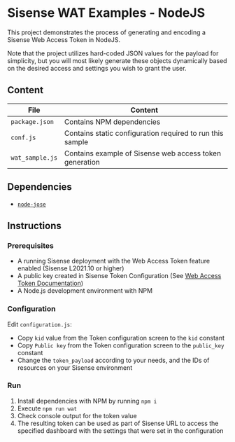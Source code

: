 # Sisense WAT Examples - NodeJS

This project demonstrates the process of generating and encoding a Sisense Web Access Token in NodeJS.

Note that the project utilizes hard-coded JSON values for the payload for simplicity, but you will most likely generate these objects dynamically based on the desired access and settings you wish to grant the user.

## Content

| File            | Content                                                   |
|-----------------|-----------------------------------------------------------|
| `package.json`  | Contains NPM dependencies                                 |
| `conf.js`       | Contains static configuration required to run this sample |
| `wat_sample.js` | Contains example of Sisense web access token generation   |

## Dependencies

 - [`node-jose`](https://www.npmjs.com/package/node-jose)

## Instructions

### Prerequisites

 - A running Sisense deployment with the Web Access Token feature enabled (Sisense L2021.10 or higher)
 - A public key created in Sisense Token Configuration (See [Web Access Token Documentation](https://documentation.sisense.com/latest/administration/sisense-security/securing-users/web-access-token.htm))
 - A Node.js development environment with NPM

### Configuration

Edit `configuration.js`:

- Copy `kid` value from the Token configuration screen to the `kid` constant
- Copy `Public key` from the Token configuration screen to the `public_key` constant
- Change the `token_payload` according to your needs, and the IDs of resources on your Sisense environment

### Run

1. Install dependencies with NPM by running `npm i`
1. Execute `npm run wat`
1. Check console output for the token value
1. The resulting token can be used as part of Sisense URL to access the specified dashboard with the settings that were set in the configuration
